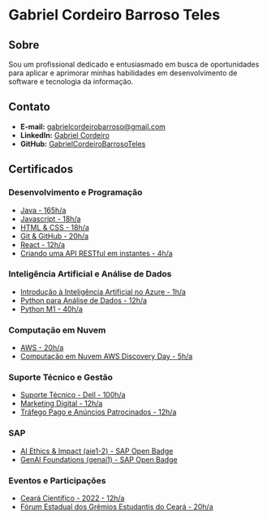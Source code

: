 # Gabriel Cordeiro Barroso Teles

## Sobre
Sou um profissional dedicado e entusiasmado em busca de oportunidades para aplicar e aprimorar minhas habilidades em desenvolvimento de software e tecnologia da informação.

## Contato
- **E-mail:** gabrielcordeirobarroso@gmail.com  
- **LinkedIn:** [Gabriel Cordeiro](https://www.linkedin.com/in/gabriel-cordeiro-barroso/)  
- **GitHub:** [GabrielCordeiroBarrosoTeles](https://github.com/GabrielCordeiroBarrosoTeles)

## Certificados
### Desenvolvimento e Programação
- [Java - 165h/a](https://github.com/GabrielCordeiroBarrosoTeles/Curriculo-Certificados/blob/main/Java.pdf)
- [Javascript - 18h/a](https://github.com/GabrielCordeiroBarrosoTeles/Curriculo-Certificados/blob/main/javascript.pdf)
- [HTML & CSS - 18h/a](https://github.com/GabrielCordeiroBarrosoTeles/Curriculo-Certificados/blob/main/Prog_web_HTML_CSS_CERTIFICADOS%20AGOSTO%202022-18.pdf)
- [Git & GitHub - 20h/a](https://github.com/GabrielCordeiroBarrosoTeles/Curriculo-Certificados/blob/main/Git-e-GitHub.pdf)
- [React - 12h/a](https://github.com/GabrielCordeiroBarrosoTeles/Curriculo-Certificados/blob/main/React.pdf)
- [Criando uma API RESTful em instantes - 4h/a](https://github.com/GabrielCordeiroBarrosoTeles/Curriculo-Certificados/blob/main/Criando_uma_API_RESTful_em_instantes.pdf)

### Inteligência Artificial e Análise de Dados
- [Introdução à Inteligência Artificial no Azure - 1h/a](https://github.com/GabrielCordeiroBarrosoTeles/Curriculo-Certificados/blob/main/IA.pdf)
- [Python para Análise de Dados - 12h/a](https://github.com/GabrielCordeiroBarrosoTeles/Curriculo-Certificados/blob/main/Python%20para%20an%C3%A1lise%20de%20dados%20CERTIFICADOS%20SETEMBRO%20(JD)-98.pdf)
- [Python M1 - 40h/a](https://github.com/GabrielCordeiroBarrosoTeles/Curriculo-Certificados/blob/main/Python%20Mundo-1.pdf)

### Computação em Nuvem
- [AWS - 20h/a](https://github.com/GabrielCordeiroBarrosoTeles/Curriculo-Certificados/blob/main/AWS.pdf)
- [Computação em Nuvem AWS Discovery Day - 5h/a](https://github.com/GabrielCordeiroBarrosoTeles/Curriculo-Certificados/blob/main/Computa%C3%A7%C3%A3o%20em%20Nuvem%20%20AWS%20Discovery%20Day.pdf)

### Suporte Técnico e Gestão
- [Suporte Técnico - Dell - 100h/a](https://github.com/GabrielCordeiroBarrosoTeles/Curriculo-Certificados/blob/main/SuporteTecnico-Dell.pdf)
- [Marketing Digital - 12h/a](https://github.com/GabrielCordeiroBarrosoTeles/Curriculo-Certificados/blob/main/Marketing%20Digital%20-%20JD%20Trilhas.pdf)
- [Tráfego Pago e Anúncios Patrocinados - 12h/a](https://github.com/GabrielCordeiroBarrosoTeles/Curriculo-Certificados/blob/main/Tr%C3%A1fego%20Pago%20e%20An%C3%BAncios%20Patrocinados_CERTIFICADOS%20-%20Outubro%2022-119.pdf)

### SAP
- [AI Ethics & Impact (aie1-2) - SAP Open Badge](https://github.com/GabrielCordeiroBarrosoTeles/Curriculo-Certificados/blob/main/aie1-2_open_badge.png)
- [GenAI Foundations (genai1) - SAP Open Badge](https://github.com/GabrielCordeiroBarrosoTeles/Curriculo-Certificados/blob/main/genai1_open_badge.png)
  
### Eventos e Participações
- [Ceará Científico - 2022 - 12h/a](https://github.com/GabrielCordeiroBarrosoTeles/Curriculo-Certificados/blob/main/cear%C3%A1cient%C3%ADfico-2022.pdf)
- [Fórum Estadual dos Grêmios Estudantis do Ceará - 20h/a](https://github.com/GabrielCordeiroBarrosoTeles/Curriculo-Certificados/blob/main/forum_estadual_dos_gremios_estudantis.pdf)





